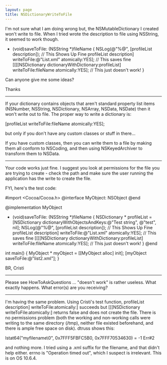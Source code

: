 ```yaml
---
layout: page
title: NSDictionaryWriteToFile
---
```



I'm not sure what I am doing wrong but, the NSMutableDictionary I created won't write to file.  When I tried wrote the description to file using NSString, it seemed to work though.  

    
- (void)saveToFile: (NSString *)fileName
{
	NSLog(@"%@", [profileList description]); // This Shows Up Fine
	profileList description] writeToFile:@"List.xml" atomically:YES]; // This saves fine
	[[[[NSDictionary dictionaryWithDictionary:profileList] writeToFile:fileName atomically:YES]; // This just doesn't work!
}


Can anyone give me some ideas?

Thanks

----

If your dictionary contains objects that aren't standard property list items (NSNumber, NSString, NSDictionary, NSArray, NSData, NSDate) then it won't write out to file. The proper way to write a dictionary is:
    
[profileList writeToFile:fileName atomically:YES];

but only if you don't have any custom classes or stuff in there...

If you have custom classes, then you can write them to a file by making them all conform to NSCoding, and then using NSKeyedArchiver to transform them to NSData.

----

Your code works just fine.
I suggest you look at permissions for the file you are trying to create - check the path and make sure the user running the application has the write to create the file.

FYI, here's the test code:

    
#import <Cocoa/Cocoa.h>
@interface MyObject: NSObject
@end

@implementation MyObject

- (void)saveToFile: (NSString *)fileName
{
        NSDictionary * profileList = [NSDictionary dictionaryWithObjectsAndKeys:@"Test string", @"test", nil];
        NSLog(@"%@", [profileList description]); // This Shows Up Fine
        profileList description] writeToFile:@"List.xml" atomically:YES]; // This saves fine
        [[[[NSDictionary dictionaryWithDictionary:profileList] writeToFile:fileName atomically:YES]; // This just doesn't work!
}
@end


int main()
{
        MyObject * myObject = [[MyObject alloc] init];
        [myObject saveToFile:@"list2.xml"];
}




BR,
Cristi

----
Please see HowToAskQuestions ... "doesn't work" is rather useless. What exactly happens. What error(s) are you receiving?


----
I'm having the same problem. Using Cristi's test function, profileList description] writeToFile:atomically:] succeeds but [[[NSDictionary writeToFile:atomically:] returns false and does not create the file. There is no permissions problem (both the working and non-working calls were writing to the same directory (/tmp), neither file existed beforehand, and there is ample free space on disk). dtruss shows this:

    
lstat64("myfilename\0", 0x7FFF5FBFC5B0, 0x7FFF70534630)		 = -1 Err#2

 
and nothing more. I tried using a .xml suffix for the filename, and that didn't help either. errno is "Operation timed out", which I suspect is irrelevant. This is on OS 10.6.4.

